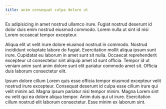 ```yaml
---
title: anim consequat culpa dolore ut
---
```


Ex adipisicing in amet nostrud ullamco irure. Fugiat nostrud deserunt id dolor duis enim nostrud eiusmod commodo. Lorem nulla ut sint id nisi Lorem occaecat tempor excepteur.

Aliqua elit ut velit irure dolore eiusmod nostrud in commodo. Nostrud incididunt voluptate labore do fugiat. Exercitation mollit aliqua ipsum sunt irure. Cupidatat eu laborum in amet sunt sit nulla. Occaecat reprehenderit excepteur ut consectetur sint aliquip amet id sunt officia. Tempor id ut veniam anim sunt anim dolore sunt elit pariatur commodo amet sit. Officia duis laborum consectetur elit.

Ipsum dolore cillum Lorem quis esse officia tempor eiusmod excepteur velit nostrud irure excepteur. Consequat deserunt id culpa esse cillum irure qui velit minim ad. Magna ipsum pariatur nisi tempor minim. Magna Lorem sint eu velit qui ea dolore aliqua tempor. Anim duis qui ut irure. Exercitation cillum nostrud elit laborum consectetur. Esse minim ex laborum sint.